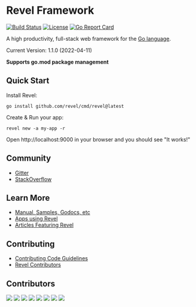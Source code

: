 # Revel Framework

[![Build Status](https://secure.travis-ci.org/revel/revel.svg?branch=master)](https://travis-ci.org/revel/revel) 
[![License](https://img.shields.io/badge/license-MIT-blue.svg)](LICENSE)
[![Go Report Card](https://goreportcard.com/badge/github.com/revel/revel)](https://goreportcard.com/report/github.com/revel/revel)

A high productivity, full-stack web framework for the [Go language](https://www.golang.org).

Current Version: 1.1.0 (2022-04-11)

**Supports go.mod package management**

## Quick Start

Install Revel:

	go install github.com/revel/cmd/revel@latest


Create & Run your app:

	revel new -a my-app -r

Open http://localhost:9000 in your browser and you should see "It works!"


## Community

* [Gitter](https://gitter.im/revel/community)
* [StackOverflow](https://stackoverflow.com/questions/tagged/revel)


## Learn More

* [Manual, Samples, Godocs, etc](https://revel.github.io)
* [Apps using Revel](https://github.com/revel/revel/wiki/Apps-in-the-Wild)
* [Articles Featuring Revel](https://github.com/revel/revel/wiki/Articles)

## Contributing

* [Contributing Code Guidelines](https://github.com/revel/revel/blob/master/CONTRIBUTING.md)
* [Revel Contributors](https://github.com/revel/revel/graphs/contributors)

## Contributors

[![](https://sourcerer.io/fame/notzippy/revel/revel/images/0)](https://sourcerer.io/fame/notzippy/revel/revel/links/0)
[![](https://sourcerer.io/fame/notzippy/revel/revel/images/1)](https://sourcerer.io/fame/notzippy/revel/revel/links/1)
[![](https://sourcerer.io/fame/notzippy/revel/revel/images/2)](https://sourcerer.io/fame/notzippy/revel/revel/links/2)
[![](https://sourcerer.io/fame/notzippy/revel/revel/images/3)](https://sourcerer.io/fame/notzippy/revel/revel/links/3)
[![](https://sourcerer.io/fame/notzippy/revel/revel/images/4)](https://sourcerer.io/fame/notzippy/revel/revel/links/4)
[![](https://sourcerer.io/fame/notzippy/revel/revel/images/5)](https://sourcerer.io/fame/notzippy/revel/revel/links/5)
[![](https://sourcerer.io/fame/notzippy/revel/revel/images/6)](https://sourcerer.io/fame/notzippy/revel/revel/links/6)
[![](https://sourcerer.io/fame/notzippy/revel/revel/images/7)](https://sourcerer.io/fame/notzippy/revel/revel/links/7)
